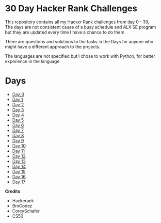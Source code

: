 # 30 Day Hacker Rank Challenges

This repository contains all my Hacker Rank challenges from day 0 - 30, The days are not consistent cause of a busy schedule and ALX SE program but they are updated every time I have a chance to do them.

There are questions and solutions to the tasks in the Days for anyone who might have a different approach to the projects.

The languages are not specified but I chose to work with Python, for better experience in the language

# Days
 * [Day_0](./Day_0)
 * [Day 1](./Day_1)
 * [Day 2](./Day_2)
 * [Day 3](./Day_3)
 * [Day 4](./Day_4)
 * [Day 5](./Day_5)
 * [Day 6](./Day_6)
 * [Day 7](./Day_7)
 * [Day 8](./Day_8)
 * [Day 9](./Day_9)
 * [Day 10](./Day_10)
 * [Day 11](./Day_11)
 * [Day 12](./Day_12)
 * [Day 13](./Day_13)
 * [Day 14](./Day_14)
 * [Day 15](./Day_15)
 * [Day 16](./Day_16)
 * [Day 17](./Day_17)


**Credits** 

- Hackerank
- BroCodez
- CoreySchafer
- CS50
